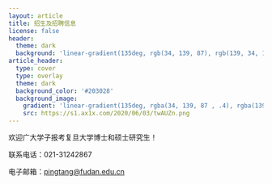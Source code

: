 ```yaml
---
layout: article
title: 招生及招聘信息
license: false
header:
  theme: dark
  background: 'linear-gradient(135deg, rgb(34, 139, 87), rgb(139, 34, 139))'
article_header:
  type: cover
  type: overlay
  theme: dark
  background_color: '#203028'
  background_image:
    gradient: 'linear-gradient(135deg, rgba(34, 139, 87 , .4), rgba(139, 34, 139, .4))'
    src: https://s1.ax1x.com/2020/06/03/twAUZn.png
---
```


欢迎广大学子报考复旦大学博士和硕士研究生！

联系电话：021-31242867

电子邮箱：[pingtang@fudan.edu.cn](mailto:pingtang@fudan.edu.cn)

<!--more-->